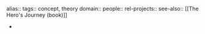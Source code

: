 alias::
tags:: concept, theory
domain::
people::
rel-projects::
see-also:: [[The Hero's Journey (book)]]

-
